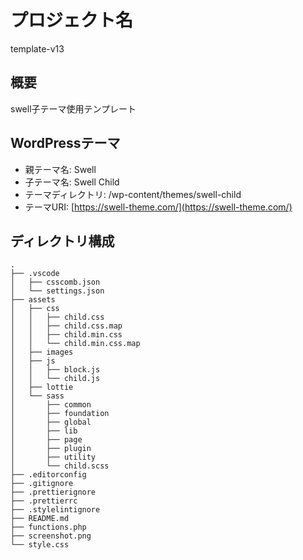 # プロジェクト名
template-v13

## 概要
swell子テーマ使用テンプレート

## WordPressテーマ
- 親テーマ名: Swell
- 子テーマ名: Swell Child
- テーマディレクトリ: /wp-content/themes/swell-child
- テーマURI: [https://swell-theme.com/](https://swell-theme.com/)

## ディレクトリ構成
```
.
├── .vscode
│   ├── csscomb.json
│   └── settings.json
├── assets
│   ├── css
│   │   ├── child.css
│   │   ├── child.css.map
│   │   ├── child.min.css
│   │   └── child.min.css.map
│   ├── images
│   ├── js
│   │   ├── block.js
│   │   └── child.js
│   ├── lottie
│   └── sass
│       ├── common
│       ├── foundation
│       ├── global
│       ├── lib
│       ├── page
│       ├── plugin
│       ├── utility
│       └── child.scss
├── .editorconfig
├── .gitignore
├── .prettierignore
├── .prettierrc
├── .stylelintignore
├── README.md
├── functions.php
├── screenshot.png
└── style.css
```
